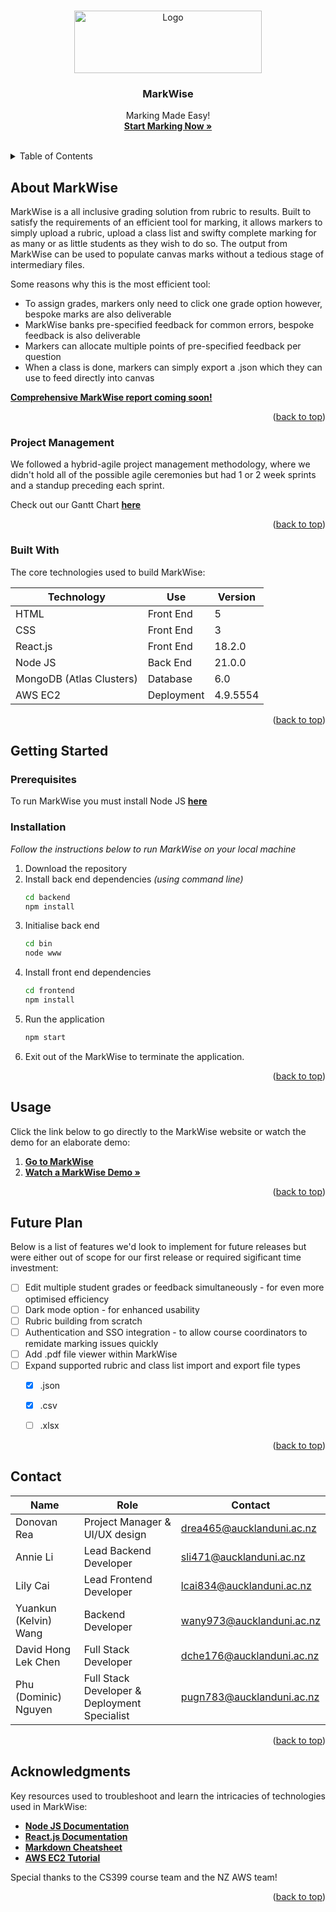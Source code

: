 <a name="readme-top"></a>
<!-- PROJECT LOGO -->
<br />
<div align="center">
  <a>
    <img src="https://github.com/uoa-compsci399-s2-2023/capstone-project-team-38/blob/main/MarkWiseLogo.png" alt="Logo" width="300" height="100">
  </a>

  <h3 align="center">MarkWise</h3>

  <p align="center">
    Marking Made Easy!
    <br />
    <a href="http://ec2-13-210-24-70.ap-southeast-2.compute.amazonaws.com:3000/"><strong>Start Marking Now »</strong></a>
    <br />
    <br />
  </p>
</div>



<!-- TABLE OF CONTENTS -->
<details>
  <summary>Table of Contents</summary>
  <ol>
    <li>
      <a href="#about-markwise">About MarkWise</a>
      <ul>
        <li><a href="#project-management">Project Management</a></li>
        <li><a href="#built-with">Built With</a></li>
      </ul>
    </li>
    <li>
      <a href="#getting-started">Getting Started</a>
      <ul>
        <li><a href="#prerequisites">Prerequisites</a></li>
        <li><a href="#installation">Installation</a></li>
      </ul>
    </li>
    <li><a href="#usage">Usage</a></li>
    <li><a href="#future-plan">Future Plan</a></li>
    <li><a href="#contact">Contact</a></li>
    <li><a href="#acknowledgments">Acknowledgments</a></li>
  </ol>
</details>



<!-- ABOUT THE PROJECT -->
## About MarkWise

MarkWise is a all inclusive grading solution from rubric to results. Built to satisfy the requirements of an efficient tool for marking, it allows markers to simply upload a rubric, upload a class list and swifty complete marking for as many or as little students as they wish to do so. The output from MarkWise can be used to populate canvas marks without a tedious stage of intermediary files.

Some reasons why this is the most efficient tool:
* To assign grades, markers only need to click one grade option however, bespoke marks are also deliverable
* MarkWise banks pre-specified feedback for common errors, bespoke feedback is also deliverable
* Markers can allocate multiple points of pre-specified feedback per question
* When a class is done, markers can simply export a .json which they can use to feed directly into canvas

<a href="http://ec2-13-210-24-70.ap-southeast-2.compute.amazonaws.com:3000"><strong>Comprehensive MarkWise report coming soon!</strong></a>

<p align="right">(<a href="#readme-top">back to top</a>)</p>

### Project Management

We followed a hybrid-agile project management methodology, where we didn't hold all of the possible agile ceremonies but had 1 or 2 week sprints and a standup preceding each sprint. 

Check out our Gantt Chart <a href="https://docs.google.com/spreadsheets/d/1FXC-XolWA-lEN-dtBxOn6xB3BzUao6UFKWu7Q5bzFzc/edit?usp=sharing"><strong>here</strong></a>

<p align="right">(<a href="#readme-top">back to top</a>)</p>

### Built With

The core technologies used to build MarkWise:

| Technology  | Use | Version |
| ------------- | ------------- | ------------- |
| HTML  | Front End | 5 |
| CSS  | Front End | 3 |
| React.js | Front End | 18.2.0 |
| Node JS | Back End | 21.0.0 |
| MongoDB (Atlas Clusters) | Database | 6.0 |
| AWS EC2 | Deployment | 4.9.5554 |


<p align="right">(<a href="#readme-top">back to top</a>)</p>



<!-- GETTING STARTED -->
## Getting Started

### Prerequisites

To run MarkWise you must install Node JS <a href="https://nodejs.org/en/download/current"><strong>here</strong></a> 

### Installation

_Follow the instructions below to run MarkWise on your local machine_

1. Download the repository 
2. Install back end dependencies _(using command line)_
   ```sh
   cd backend
   npm install
   ```
3. Initialise back end
   ```sh
   cd bin
   node www
   ```
4. Install front end dependencies 
   ```sh
   cd frontend
   npm install
   ```
5. Run the application 
   ```sh
   npm start
   ```
6. Exit out of the MarkWise to terminate the application.
   
<p align="right">(<a href="#readme-top">back to top</a>)</p>



<!-- USAGE -->
## Usage

Click the link below to go directly to the MarkWise website or watch the demo for an elaborate demo:

1. <a href="http://ec2-13-210-24-70.ap-southeast-2.compute.amazonaws.com:3000"><strong>Go to MarkWise</strong></a>
2. <a href="https://drive.google.com/file/d/1ooT8GMO7-jR0_49NTV8LE-vc6A_EW8pT/view"><strong>Watch a MarkWise Demo »</strong></a>

<p align="right">(<a href="#readme-top">back to top</a>)</p>



<!-- Future Plan -->
## Future Plan

Below is a list of features we'd look to implement for future releases but were either out of scope for our first release or required sigificant time investment: 

- [ ] Edit multiple student grades or feedback simultaneously - for even more optimised efficiency
- [ ] Dark mode option - for enhanced usability
- [ ] Rubric building from scratch
- [ ] Authentication and SSO integration - to allow course coordinators to remidate marking issues quickly
- [ ] Add .pdf file viewer within MarkWise
- [ ] Expand supported rubric and class list import and export file types
    - [x] .json
    - [x] .csv
    - [ ] .xlsx


<p align="right">(<a href="#readme-top">back to top</a>)</p>


<!-- CONTACT -->
## Contact

| Name  | Role | Contact |
| ------------- | ------------- | ------------- |
| Donovan Rea  | Project Manager & UI/UX design | drea465@aucklanduni.ac.nz |
| Annie Li  | Lead Backend Developer | sli471@aucklanduni.ac.nz |
| Lily Cai  | Lead Frontend Developer | lcai834@aucklanduni.ac.nz |
| Yuankun (Kelvin) Wang  | Backend Developer | wany973@aucklanduni.ac.nz |
| David Hong Lek Chen  | Full Stack Developer  | dche176@aucklanduni.ac.nz |
| Phu (Dominic) Nguyen  | Full Stack Developer & Deployment Specialist  | pugn783@aucklanduni.ac.nz |


<p align="right">(<a href="#readme-top">back to top</a>)</p>


<!-- ACKNOWLEDGMENTS -->
## Acknowledgments

Key resources used to troubleshoot and learn the intricacies of technologies used in MarkWise:

* <a href="https://nodejs.org/en/docs"><strong>Node JS Documentation</strong></a>
* <a href="https://github.com/reactjs/react.dev"><strong>React.js Documentation</strong></a>
* <a href="https://github.com/adam-p/markdown-here/wiki/Markdown-Cheatsheet"><strong>Markdown Cheatsheet</strong></a>
* <a href="https://medium.com/@rajani103/deploying-nodejs-app-on-aws-ec2-instance-step-by-step-1b00f807cdce"><strong>AWS EC2 Tutorial</strong></a>

Special thanks to the CS399 course team and the NZ AWS team!

<p align="right">(<a href="#readme-top">back to top</a>)</p>



<!-- MARKDOWN LINKS & IMAGES -->
<!-- https://www.markdownguide.org/basic-syntax/#reference-style-links -->
[contributors-shield]: https://img.shields.io/github/contributors/othneildrew/Best-README-Template.svg?style=for-the-badge
[contributors-url]: https://github.com/othneildrew/Best-README-Template/graphs/contributors
[forks-shield]: https://img.shields.io/github/forks/othneildrew/Best-README-Template.svg?style=for-the-badge
[forks-url]: https://github.com/othneildrew/Best-README-Template/network/members
[stars-shield]: https://img.shields.io/github/stars/othneildrew/Best-README-Template.svg?style=for-the-badge
[stars-url]: https://github.com/othneildrew/Best-README-Template/stargazers
[issues-shield]: https://img.shields.io/github/issues/othneildrew/Best-README-Template.svg?style=for-the-badge
[issues-url]: https://github.com/othneildrew/Best-README-Template/issues
[license-shield]: https://img.shields.io/github/license/othneildrew/Best-README-Template.svg?style=for-the-badge
[license-url]: https://github.com/othneildrew/Best-README-Template/blob/master/LICENSE.txt
[linkedin-shield]: https://img.shields.io/badge/-LinkedIn-black.svg?style=for-the-badge&logo=linkedin&colorB=555
[linkedin-url]: https://linkedin.com/in/othneildrew
[product-screenshot]: images/screenshot.png
[Node.js]: https://nodejs.org/static/images/logo.svg
[Node-url]: https://nodejs.org/en
[React.js]: https://img.shields.io/badge/React-20232A?style=for-the-badge&logo=react&logoColor=61DAFB
[React-url]: https://reactjs.org/
[Dynamo.db]: https://docs.aws.amazon.com/assets/r/images/aws_logo_dark.png
[Dynamo-url]: https://aws.amazon.com/dynamodb/
[Angular.io]: https://img.shields.io/badge/Angular-DD0031?style=for-the-badge&logo=angular&logoColor=white
[Angular-url]: https://angular.io/
[Svelte.dev]: https://img.shields.io/badge/Svelte-4A4A55?style=for-the-badge&logo=svelte&logoColor=FF3E00
[Svelte-url]: https://svelte.dev/
[Laravel.com]: https://img.shields.io/badge/Laravel-FF2D20?style=for-the-badge&logo=laravel&logoColor=white
[Laravel-url]: https://laravel.com
[Bootstrap.com]: https://img.shields.io/badge/Bootstrap-563D7C?style=for-the-badge&logo=bootstrap&logoColor=white
[Bootstrap-url]: https://getbootstrap.com
[JQuery.com]: https://img.shields.io/badge/jQuery-0769AD?style=for-the-badge&logo=jquery&logoColor=white
[JQuery-url]: https://jquery.com 
